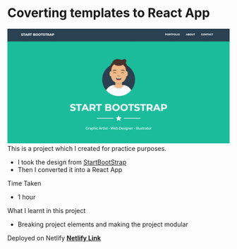 # Coverting templates to React App
![thumbnail](./thumbnail.png)
This is a project which I created for practice purposes.
- I took the design from [StartBootStrap](https://startbootstrap.com/theme/freelancer)
- Then I converted it into a React App


Time Taken
- 1 hour

What I learnt in this project
- Breaking project elements and making the project modular

Deployed on Netlify
[**Netlify Link**](https://developer-portfolio-react-yo.netlify.app/)